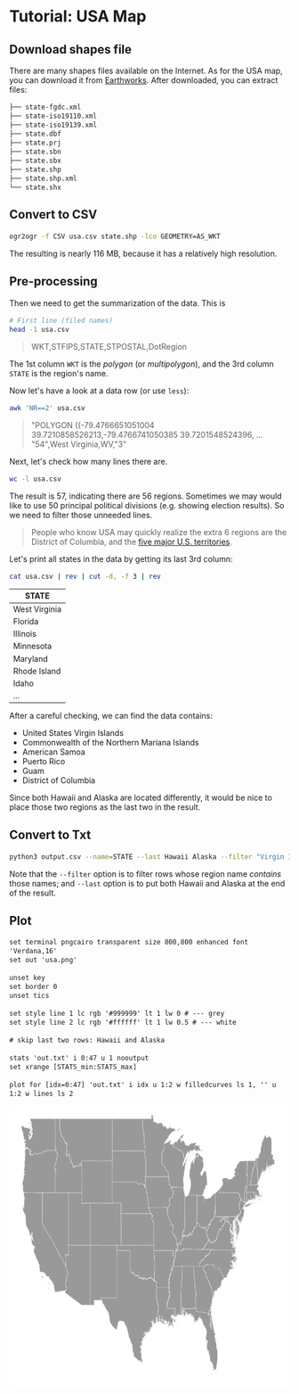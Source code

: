 # Tutorial: USA Map

## Download shapes file
There are many shapes files available on the Internet. As for the USA map, you can download it from [Earthworks](https://earthworks.stanford.edu/catalog/stanford-vt021tk4894). After downloaded, you can extract files:

```
├── state-fgdc.xml
├── state-iso19110.xml
├── state-iso19139.xml
├── state.dbf
├── state.prj
├── state.sbn
├── state.sbx
├── state.shp
├── state.shp.xml
└── state.shx
```

## Convert to CSV

```bash
ogr2ogr -f CSV usa.csv state.shp -lco GEOMETRY=AS_WKT
```

The resulting is nearly 116 MB, because it has a relatively high resolution.

## Pre-processing

Then we need to get the summarization of the data. This is 

```bash
# First line (filed names)
head -1 usa.csv
```

> WKT,STFIPS,STATE,STPOSTAL,DotRegion

The 1st column `WKT` is the *polygon* (or *multipolygon*), and the 3rd column `STATE` is the region's name.

Now let's have a look at a data row (or use `less`):

```bash
awk 'NR==2' usa.csv
```

> "POLYGON ((-79.4766651051004 39.7210858526213,-79.4766741050385 39.7201548524396, ... "54",West Virginia,WV,"3"

Next, let's check how many lines there are.

```bash
wc -l usa.csv
```

The result is 57, indicating there are 56 regions. Sometimes we may would like to use 50 principal political divisions (e.g. showing election results). So we need to filter those unneeded lines. 

> People who know USA may quickly realize the extra 6 regions are the District of Columbia, and the [five major U.S. territories](https://en.wikipedia.org/wiki/Territories_of_the_United_States).

Let's print all states in the data by getting its last 3rd column:

```bash
cat usa.csv | rev | cut -d, -f 3 | rev
```

| STATE |
| ---- |
| West Virginia |
| Florida |
| Illinois |
| Minnesota |
| Maryland |
| Rhode Island |
| Idaho |
| ... |

After a careful checking, we can find the data contains:

- United States Virgin Islands
- Commonwealth of the Northern Mariana Islands
- American Samoa
- Puerto Rico
- Guam
- District of Columbia

Since both Hawaii and Alaska are located differently, it would be nice to place those two regions as the last two in the result.

## Convert to Txt

```bash
python3 output.csv --name=STATE --last Hawaii Alaska --filter "Virgin Islands" Mariana Samoa Rico Guam Columbia
```

Note that the `--filter` option is to filter rows whose region name *contains* those names; and `--last` option is to put both Hawaii and Alaska at the end of the result.

## Plot

```gnuplot
set terminal pngcairo transparent size 800,800 enhanced font 'Verdana,16'
set out 'usa.png'

unset key
set border 0
unset tics

set style line 1 lc rgb '#999999' lt 1 lw 0 # --- grey 
set style line 2 lc rgb '#ffffff' lt 1 lw 0.5 # --- white

# skip last two rows: Hawaii and Alaska

stats 'out.txt' i 0:47 u 1 nooutput
set xrange [STATS_min:STATS_max]

plot for [idx=0:47] 'out.txt' i idx u 1:2 w filledcurves ls 1, '' u 1:2 w lines ls 2
```

![usa](usa.png)